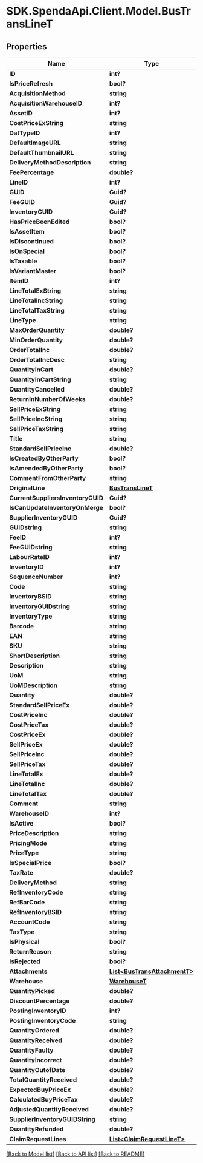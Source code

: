 # SDK.SpendaApi.Client.Model.BusTransLineT
## Properties

Name | Type | Description | Notes
------------ | ------------- | ------------- | -------------
**ID** | **int?** |  | [optional] 
**IsPriceRefresh** | **bool?** |  | [optional] 
**AcquisitionMethod** | **string** |  | [optional] 
**AcquisitionWarehouseID** | **int?** |  | [optional] 
**AssetID** | **int?** |  | [optional] 
**CostPriceExString** | **string** |  | [optional] 
**DatTypeID** | **int?** |  | [optional] 
**DefaultImageURL** | **string** |  | [optional] 
**DefaultThumbnailURL** | **string** |  | [optional] 
**DeliveryMethodDescription** | **string** |  | [optional] 
**FeePercentage** | **double?** |  | [optional] 
**LineID** | **int?** |  | [optional] 
**GUID** | **Guid?** |  | [optional] 
**FeeGUID** | **Guid?** |  | [optional] 
**InventoryGUID** | **Guid?** |  | [optional] 
**HasPriceBeenEdited** | **bool?** |  | [optional] 
**IsAssetItem** | **bool?** |  | [optional] 
**IsDiscontinued** | **bool?** |  | [optional] 
**IsOnSpecial** | **bool?** |  | [optional] 
**IsTaxable** | **bool?** |  | [optional] 
**IsVariantMaster** | **bool?** |  | [optional] 
**ItemID** | **int?** |  | [optional] 
**LineTotalExString** | **string** |  | [optional] 
**LineTotalIncString** | **string** |  | [optional] 
**LineTotalTaxString** | **string** |  | [optional] 
**LineType** | **string** |  | [optional] 
**MaxOrderQuantity** | **double?** |  | [optional] 
**MinOrderQuantity** | **double?** |  | [optional] 
**OrderTotalInc** | **double?** |  | [optional] 
**OrderTotalIncDesc** | **string** |  | [optional] 
**QuantityInCart** | **double?** |  | [optional] 
**QuantityInCartString** | **string** |  | [optional] 
**QuantityCancelled** | **double?** |  | [optional] 
**ReturnInNumberOfWeeks** | **double?** |  | [optional] 
**SellPriceExString** | **string** |  | [optional] 
**SellPriceIncString** | **string** |  | [optional] 
**SellPriceTaxString** | **string** |  | [optional] 
**Title** | **string** |  | [optional] 
**StandardSellPriceInc** | **double?** |  | [optional] 
**IsCreatedByOtherParty** | **bool?** |  | [optional] 
**IsAmendedByOtherParty** | **bool?** |  | [optional] 
**CommentFromOtherParty** | **string** |  | [optional] 
**OriginalLine** | [**BusTransLineT**](BusTransLineT.md) |  | [optional] 
**CurrentSuppliersInventoryGUID** | **Guid?** |  | [optional] 
**IsCanUpdateInventoryOnMerge** | **bool?** |  | [optional] 
**SupplierInventoryGUID** | **Guid?** |  | [optional] 
**GUIDstring** | **string** |  | [optional] 
**FeeID** | **int?** |  | [optional] 
**FeeGUIDstring** | **string** |  | [optional] 
**LabourRateID** | **int?** |  | [optional] 
**InventoryID** | **int?** |  | [optional] 
**SequenceNumber** | **int?** |  | [optional] 
**Code** | **string** |  | [optional] 
**InventoryBSID** | **string** |  | [optional] 
**InventoryGUIDstring** | **string** |  | [optional] 
**InventoryType** | **string** |  | [optional] 
**Barcode** | **string** |  | [optional] 
**EAN** | **string** |  | [optional] 
**SKU** | **string** |  | [optional] 
**ShortDescription** | **string** |  | [optional] 
**Description** | **string** |  | [optional] 
**UoM** | **string** |  | [optional] 
**UoMDescription** | **string** |  | [optional] 
**Quantity** | **double?** |  | [optional] 
**StandardSellPriceEx** | **double?** |  | [optional] 
**CostPriceInc** | **double?** |  | [optional] 
**CostPriceTax** | **double?** |  | [optional] 
**CostPriceEx** | **double?** |  | [optional] 
**SellPriceEx** | **double?** |  | [optional] 
**SellPriceInc** | **double?** |  | [optional] 
**SellPriceTax** | **double?** |  | [optional] 
**LineTotalEx** | **double?** |  | [optional] 
**LineTotalInc** | **double?** |  | [optional] 
**LineTotalTax** | **double?** |  | [optional] 
**Comment** | **string** |  | [optional] 
**WarehouseID** | **int?** |  | [optional] 
**IsActive** | **bool?** |  | [optional] 
**PriceDescription** | **string** |  | [optional] 
**PricingMode** | **string** |  | [optional] 
**PriceType** | **string** |  | [optional] 
**IsSpecialPrice** | **bool?** |  | [optional] 
**TaxRate** | **double?** |  | [optional] 
**DeliveryMethod** | **string** |  | [optional] 
**RefInventoryCode** | **string** |  | [optional] 
**RefBarCode** | **string** |  | [optional] 
**RefInventoryBSID** | **string** |  | [optional] 
**AccountCode** | **string** |  | [optional] 
**TaxType** | **string** |  | [optional] 
**IsPhysical** | **bool?** |  | [optional] 
**ReturnReason** | **string** |  | [optional] 
**IsRejected** | **bool?** |  | [optional] 
**Attachments** | [**List&lt;BusTransAttachmentT&gt;**](BusTransAttachmentT.md) |  | [optional] 
**Warehouse** | [**WarehouseT**](WarehouseT.md) |  | [optional] 
**QuantityPicked** | **double?** |  | [optional] 
**DiscountPercentage** | **double?** |  | [optional] 
**PostingInventoryID** | **int?** |  | [optional] 
**PostingInventoryCode** | **string** |  | [optional] 
**QuantityOrdered** | **double?** |  | [optional] 
**QuantityReceived** | **double?** |  | [optional] 
**QuantityFaulty** | **double?** |  | [optional] 
**QuantityIncorrect** | **double?** |  | [optional] 
**QuantityOutofDate** | **double?** |  | [optional] 
**TotalQuantityReceived** | **double?** |  | [optional] 
**ExpectedBuyPriceEx** | **double?** |  | [optional] 
**CalculatedBuyPriceTax** | **double?** |  | [optional] 
**AdjustedQuantityReceived** | **double?** |  | [optional] 
**SupplierInventoryGUIDString** | **string** |  | [optional] 
**QuantityRefunded** | **double?** |  | [optional] 
**ClaimRequestLines** | [**List&lt;ClaimRequestLineT&gt;**](ClaimRequestLineT.md) |  | [optional] 

[[Back to Model list]](../Models) [[Back to API list]](../Api) [[Back to README]](../README.md)

